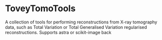 # ToveyTomoTools
A collection of tools for performing reconstructions from X-ray tomography data, such as Total Variation or Total Generalised Variation regularised reconstructions. Supports astra or scikit-image back
